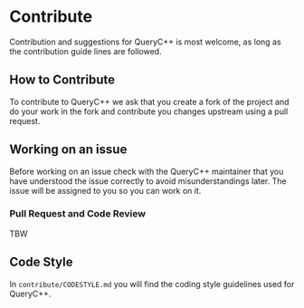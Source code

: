 # Contribute 

Contribution and suggestions for QueryC++ is most welcome, as long as the contribution guide lines are followed. 

## How to Contribute 

To contribute to QueryC++ we ask that you create a fork of the project and do your work in the fork and contribute you changes upstream using a pull request. 

## Working on an issue

Before working on an issue check with the QueryC++ maintainer that you have understood the issue correctly to avoid misunderstandings later. 
The issue will be assigned to you so you can work on it. 

### Pull Request and Code Review

TBW



## Code Style 

In `contribute/CODESTYLE.md` you will find the coding style guidelines used for QueryC++. 
